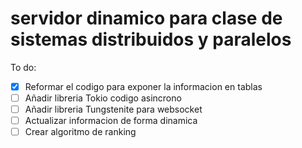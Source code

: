 # servidor dinamico para clase de sistemas distribuidos y paralelos


To do:

- [x] Reformar el codigo para exponer la informacion en tablas
- [ ] Añadir libreria Tokio codigo asincrono
- [ ] Añadir libreria Tungstenite para websocket
- [ ] Actualizar informacion de forma dinamica
- [ ] Crear algoritmo de ranking
